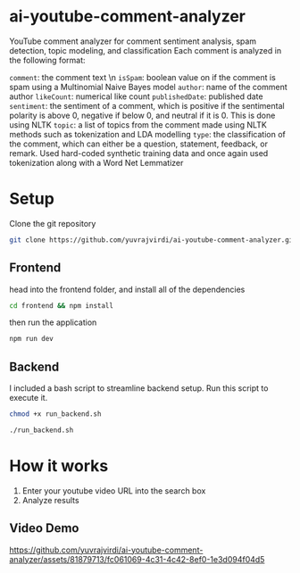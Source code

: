 # ai-youtube-comment-analyzer

YouTube comment analyzer for comment sentiment analysis, spam detection, topic modeling, and classification
Each comment is analyzed in the following format:

`comment`: the comment text \n
`isSpam`: boolean value on if the comment is spam using a Multinomial Naive Bayes model
`author`: name of the comment author
`likeCount`: numerical like count
`publishedDate`: published date
`sentiment`: the sentiment of a comment, which is positive if the sentimental polarity is above 0, negative if below 0, and neutral if it is 0. This is done using NLTK
`topic`: a list of topics from the comment made using NLTK methods such as tokenization and LDA modelling
`type`: the classification of the comment, which can either be a question, statement, feedback, or remark. Used hard-coded synthetic training data and once again used tokenization along with a Word Net Lemmatizer

# Setup

Clone the git repository
```bash
git clone https://github.com/yuvrajvirdi/ai-youtube-comment-analyzer.git
```

## Frontend

head into the frontend folder, and install all of the dependencies

```bash
cd frontend && npm install
```

then run the application

```bash
npm run dev
```

## Backend

I included a bash script to streamline backend setup. Run this script to execute it.

```bash
chmod +x run_backend.sh
```

```bash
./run_backend.sh
```

# How it works

1. Enter your youtube video URL into the search box
2. Analyze results

## Video Demo

https://github.com/yuvrajvirdi/ai-youtube-comment-analyzer/assets/81879713/fc061069-4c31-4c42-8ef0-1e3d094f04d5





